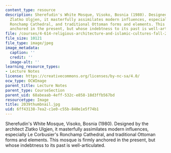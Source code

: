 ```yaml
---
content_type: resource
description: Sherefudin's White Mosque, Visoko, Bosnia (1980). Designed by the architect
  Zlatko Ulgjen, it masterfully assimilates modern influences, especially Le Corbusier's
  Ronchamp Cathedral, and traditional Ottoman forms and elements. This mosque is firmly
  anchored in the present, but whose indebtness to its past is well-articulated.
file: /courses/4-614-religious-architecture-and-islamic-cultures-fall-2002/6ff431387ea2c1e0c55b840e1e5f74b1_2039thumbnail.jpg
file_size: 10121
file_type: image/jpeg
image_metadata:
  caption: ''
  credit: ''
  image-alt: ''
learning_resource_types:
- Lecture Notes
license: https://creativecommons.org/licenses/by-nc-sa/4.0/
ocw_type: OCWImage
parent_title: Lecture Notes
parent_type: CourseSection
parent_uid: 68abeaab-4eff-532c-e858-18d3ffb567bd
resourcetype: Image
title: 2039thumbnail.jpg
uid: 6ff43138-7ea2-c1e0-c55b-840e1e5f74b1
---
```

Sherefudin's White Mosque, Visoko, Bosnia (1980). Designed by the architect Zlatko Ulgjen, it masterfully assimilates modern influences, especially Le Corbusier's Ronchamp Cathedral, and traditional Ottoman forms and elements. This mosque is firmly anchored in the present, but whose indebtness to its past is well-articulated.